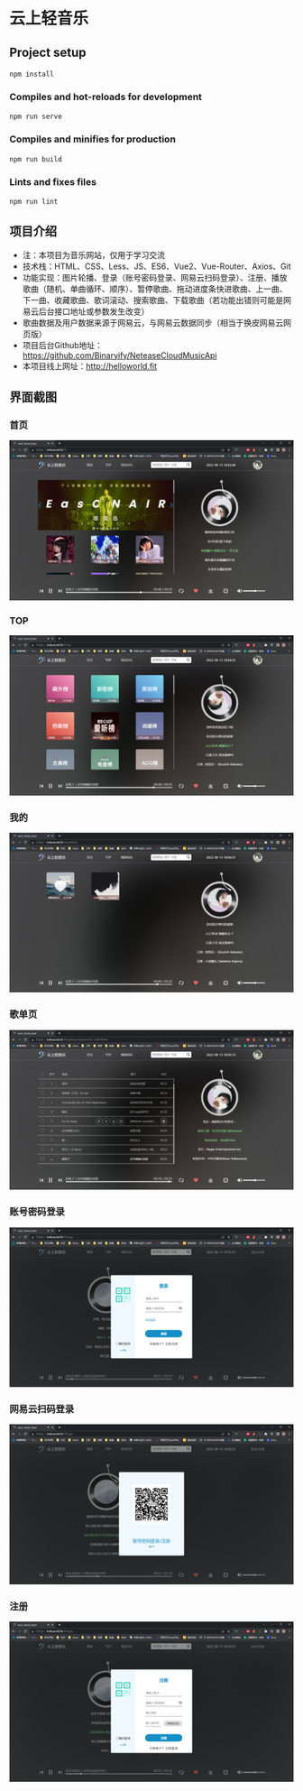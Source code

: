 # 云上轻音乐

## Project setup

```
npm install
```

### Compiles and hot-reloads for development
```
npm run serve
```

### Compiles and minifies for production
```
npm run build
```

### Lints and fixes files
```
npm run lint
```

## 项目介绍

- 注：本项目为音乐网站，仅用于学习交流
- 技术栈：HTML、CSS、Less、JS、ES6、Vue2、Vue-Router、Axios、Git
- 功能实现：图片轮播、登录（账号密码登录、网易云扫码登录）、注册、播放歌曲（随机、单曲循环、顺序）、暂停歌曲、拖动进度条快进歌曲、上一曲、下一曲、收藏歌曲、歌词滚动、搜索歌曲、下载歌曲（若功能出错则可能是网易云后台接口地址或参数发生改变）
- 歌曲数据及用户数据来源于网易云，与网易云数据同步（相当于换皮网易云网页版）
- 项目后台Github地址：https://github.com/Binaryify/NeteaseCloudMusicApi
- 本项目线上网址：http://helloworld.fit

## 界面截图

### 首页

![image-20220913180351097](image-20220913180351097.png)

### TOP

![image-20220913180429091](image-20220913180429091.png)

### 我的

![image-20220913180446755](image-20220913180446755.png)

### 歌单页

![image-20220913180519269](image-20220913180519269.png)

### 账号密码登录

![image-20220913180541776](image-20220913180541776.png)

### 网易云扫码登录

![image-20220913180628798](image-20220913180628798.png)

### 注册

![image-20220913180557242](image-20220913180557242.png)

